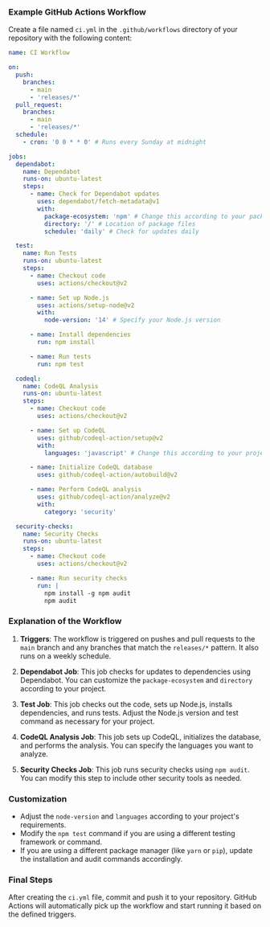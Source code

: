 ### Example GitHub Actions Workflow

Create a file named `ci.yml` in the `.github/workflows` directory of your repository with the following content:

```yaml
name: CI Workflow

on:
  push:
    branches:
      - main
      - 'releases/*'
  pull_request:
    branches:
      - main
      - 'releases/*'
  schedule:
    - cron: '0 0 * * 0' # Runs every Sunday at midnight

jobs:
  dependabot:
    name: Dependabot
    runs-on: ubuntu-latest
    steps:
      - name: Check for Dependabot updates
        uses: dependabot/fetch-metadata@v1
        with:
          package-ecosystem: 'npm' # Change this according to your package manager
          directory: '/' # Location of package files
          schedule: 'daily' # Check for updates daily

  test:
    name: Run Tests
    runs-on: ubuntu-latest
    steps:
      - name: Checkout code
        uses: actions/checkout@v2

      - name: Set up Node.js
        uses: actions/setup-node@v2
        with:
          node-version: '14' # Specify your Node.js version

      - name: Install dependencies
        run: npm install

      - name: Run tests
        run: npm test

  codeql:
    name: CodeQL Analysis
    runs-on: ubuntu-latest
    steps:
      - name: Checkout code
        uses: actions/checkout@v2

      - name: Set up CodeQL
        uses: github/codeql-action/setup@v2
        with:
          languages: 'javascript' # Change this according to your project language

      - name: Initialize CodeQL database
        uses: github/codeql-action/autobuild@v2

      - name: Perform CodeQL analysis
        uses: github/codeql-action/analyze@v2
        with:
          category: 'security'

  security-checks:
    name: Security Checks
    runs-on: ubuntu-latest
    steps:
      - name: Checkout code
        uses: actions/checkout@v2

      - name: Run security checks
        run: |
          npm install -g npm audit
          npm audit
```

### Explanation of the Workflow

1. **Triggers**: The workflow is triggered on pushes and pull requests to the `main` branch and any branches that match the `releases/*` pattern. It also runs on a weekly schedule.

2. **Dependabot Job**: This job checks for updates to dependencies using Dependabot. You can customize the `package-ecosystem` and `directory` according to your project.

3. **Test Job**: This job checks out the code, sets up Node.js, installs dependencies, and runs tests. Adjust the Node.js version and test command as necessary for your project.

4. **CodeQL Analysis Job**: This job sets up CodeQL, initializes the database, and performs the analysis. You can specify the languages you want to analyze.

5. **Security Checks Job**: This job runs security checks using `npm audit`. You can modify this step to include other security tools as needed.

### Customization

- Adjust the `node-version` and `languages` according to your project's requirements.
- Modify the `npm test` command if you are using a different testing framework or command.
- If you are using a different package manager (like `yarn` or `pip`), update the installation and audit commands accordingly.

### Final Steps

After creating the `ci.yml` file, commit and push it to your repository. GitHub Actions will automatically pick up the workflow and start running it based on the defined triggers.